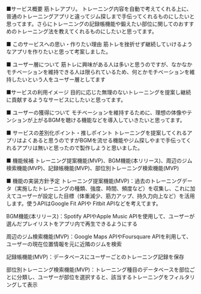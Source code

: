 ■サービス概要
筋トレアプリ。
トレーニング内容を自動で考えてくれる上に、普通のトレーニングアプリと違ってジム探しまで手伝ってくれるものにしたいと思ってます。さらにトレーニングの記録帳機能や鍛えたい部位に関してのおすすめのトレーニング法を教えてくれるものにしたいと思ってます。

■ このサービスへの思い・作りたい理由
筋トレを挫折せず継続していけるようなアプリを作りたいと思って考案しました。

■ ユーザー層について
筋トレに興味がある人は多いと思うのですが、なかなかモチベーションを維持できる人は限られているため、何とかモチベーションを維持したいという人をユーザー層としてます

■サービスの利用イメージ
目的に応じた無理のないトレーニングを提案し継続に貢献するようなサービスにしたいと思ってます。

■ ユーザーの獲得について
モチベーションを維持するために、理想の体像やテンションが上がるBGMを聴ける機能などを導入していきたいと思ってます。

■ サービスの差別化ポイント・推しポイント
トレーニングを提案してくれるアプリはよくあると思うのですがBGMを流せる機能やジム探しやまで手伝ってくれるアプリは無いと思ったので製作しようと思いました。

■ 機能候補
トレーニング提案機能(MVP)、BGM機能(本リリース)、周辺のジム検索機能(MVP)、記録帳機能(MVP)、部位別トレーニング検索機能(MVP)

■ 機能の実装方針予定
トレーニング提案機能(MVP)：過去のトレーニングデータ（実施したトレーニングの種類、強度、時間、頻度など）を収集し、これに加えてユーザーが設定した目標（体重減少、筋力アップ、持久力向上など）を活用します。使うAPIはGoogle Fit APIや Fitbit APIなどを考えてます。

BGM機能(本リリース)：Spotify APIやApple Music APIを使用して、ユーザーが選んだプレイリストをアプリ内で再生できるようにする

周辺のジム検索機能(MVP)：Google Maps APIやFoursquare APIを利用して、ユーザーの現在位置情報を元に近隣のジムを検索

記録帳機能(MVP)：データベースにユーザーごとのトレーニング記録を保存

部位別トレーニング検索機能(MVP)：トレーニング種目のデータベースを部位ごとに分類し、ユーザーが部位を選択すると、該当するトレーニングをフィルタリングして表示